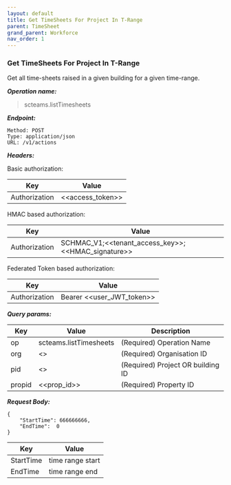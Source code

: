 ```yaml
---
layout: default
title: Get TimeSheets For Project In T-Range
parent: TimeSheet
grand_parent: Workforce
nav_order: 1
---
```


### Get TimeSheets For Project In T-Range

Get all time-sheets raised in a given building for a given time-range.

***Operation name:***

> scteams.listTimesheets

***Endpoint:***

```
Method: POST
Type: application/json
URL: /v1/actions
```

***Headers:***

Basic authorization:

|Key|Value|
|---|---|
|Authorization|<<access_token>>|


HMAC based authorization:

|Key|Value|
|---|---|
|Authorization|SCHMAC_V1;<<tenant_access_key>>;<<HMAC_signature>>|

Federated Token based authorization:

|Key|Value|
|---|---|
|Authorization|Bearer <<user_JWT_token>>|

***Query params:***

| Key | Value | Description |
| --- | ------|-------------|
| op | scteams.listTimesheets | (Required) Operation Name |
| org | <<org>> | (Required) Organisation ID |
| pid | <<pid>> | (Required) Project OR building ID |
| propid | <<prop_id>> | (Required) Property ID |

***Request Body:***

```
{
    "StartTime": 666666666,
    "EndTime":  0
}
```

|Key|Value|
|---|---|
|StartTime|time range start|
|EndTime|time range end|